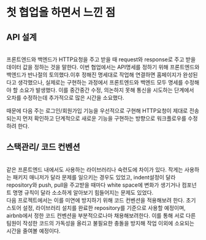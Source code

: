 # 첫 협업을 하면서 느낀 점


## API 설계 

<br>
  프론트엔드와 백엔드가 HTTP요청을 주고 받을 때 request와 response로 주고 받을 데이터 값을 정하는 것을 말한다. 이번 협업에서는 API명세를 정하기 위해 프론트엔드와 백엔드가 반나절의 토의했다.이후 정해진 명세대로 작업해 연결하면 홈페이지가 완성된다고 생각했으나, 실제로는 구현하는 과정에서 프론트엔드와 백엔드 모두 명세를 수정해야 할 소요가 발생했다. 이를 중간중간 수정, 의논하지 못해 통신을 시도하는 단계에서 오차를 수정하는데 추가적으로 많은 시간을 소요했다. 

<br>

  때문에 다음 주는 로그인/회원가입 기능을 우선적으로 구현해 HTTP요청이 제대로 전송되는지 먼저 확인하고 단계적으로 새로운 기능을 구현하는 방향으로 워크플로우를 수정하려 한다.

## 스택관리/ 코드 컨벤션

<br>
  같은 프론트엔드 내에서도 사용하는 라이브러리나 숙련도에 차이가 있다. 작게는 사용하는 패키지 매니저가 달라 문제를 일으키는 경우도 있었고, indent설정이 달라 repository와 push, pull을 주고받을 때마다 white space에 변화가 생기거나 컴포넌트 명명 규칙이 달라 소소하게 알아보기 힘들어지는 문제도 있었다.
<br>
  다음 프로젝트에서는 이를 미연에 방지하기 위해 코드 컨벤션을 적용해보려 한다. 초기 스토어 설정, 라이브러리 설치를 완료한 repository를 기준으로 사용할 예정이며, airbnb에서 정한 코드 컨벤션을 부분적으로나마 채용해보려한다. 이를 통해 서로 다른 팀원이 작성한 코드의 가독성을 올리고 불필요한 충돌을 방지해 작업 이외에 소요되는 시간을 줄여볼 예정이다.
